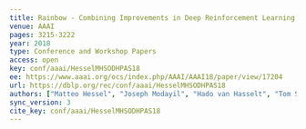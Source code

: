 ```yaml
---
title: Rainbow - Combining Improvements in Deep Reinforcement Learning.
venue: AAAI
pages: 3215-3222
year: 2018
type: Conference and Workshop Papers
access: open
key: conf/aaai/HesselMHSODHPAS18
ee: https://www.aaai.org/ocs/index.php/AAAI/AAAI18/paper/view/17204
url: https://dblp.org/rec/conf/aaai/HesselMHSODHPAS18
authors: ["Matteo Hessel", "Joseph Modayil", "Hado van Hasselt", "Tom Schaul", "Georg Ostrovski", "Will Dabney", "Dan Horgan", "Bilal Piot", "Mohammad Gheshlaghi Azar", "David Silver"]
sync_version: 3
cite_key: conf/aaai/HesselMHSODHPAS18
---
```

